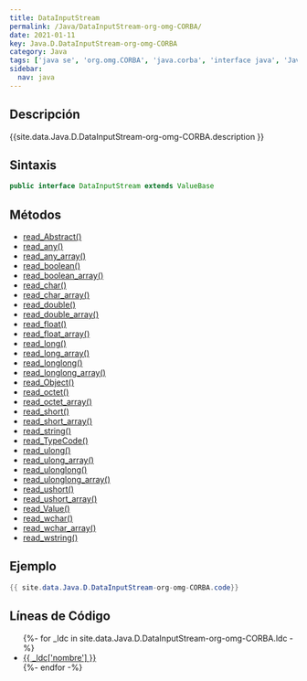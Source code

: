 ```yaml
---
title: DataInputStream
permalink: /Java/DataInputStream-org-omg-CORBA/
date: 2021-01-11
key: Java.D.DataInputStream-org-omg-CORBA
category: Java
tags: ['java se', 'org.omg.CORBA', 'java.corba', 'interface java', 'Java 1.0']
sidebar: 
  nav: java
---
```


## Descripción
{{site.data.Java.D.DataInputStream-org-omg-CORBA.description }}

## Sintaxis
~~~java
public interface DataInputStream extends ValueBase
~~~

## Métodos
* [read_Abstract()](/Java/DataInputStream-org-omg-CORBA/read_Abstract)
* [read_any()](/Java/DataInputStream-org-omg-CORBA/read_any)
* [read_any_array()](/Java/DataInputStream-org-omg-CORBA/read_any_array)
* [read_boolean()](/Java/DataInputStream-org-omg-CORBA/read_boolean)
* [read_boolean_array()](/Java/DataInputStream-org-omg-CORBA/read_boolean_array)
* [read_char()](/Java/DataInputStream-org-omg-CORBA/read_char)
* [read_char_array()](/Java/DataInputStream-org-omg-CORBA/read_char_array)
* [read_double()](/Java/DataInputStream-org-omg-CORBA/read_double)
* [read_double_array()](/Java/DataInputStream-org-omg-CORBA/read_double_array)
* [read_float()](/Java/DataInputStream-org-omg-CORBA/read_float)
* [read_float_array()](/Java/DataInputStream-org-omg-CORBA/read_float_array)
* [read_long()](/Java/DataInputStream-org-omg-CORBA/read_long)
* [read_long_array()](/Java/DataInputStream-org-omg-CORBA/read_long_array)
* [read_longlong()](/Java/DataInputStream-org-omg-CORBA/read_longlong)
* [read_longlong_array()](/Java/DataInputStream-org-omg-CORBA/read_longlong_array)
* [read_Object()](/Java/DataInputStream-org-omg-CORBA/read_Object)
* [read_octet()](/Java/DataInputStream-org-omg-CORBA/read_octet)
* [read_octet_array()](/Java/DataInputStream-org-omg-CORBA/read_octet_array)
* [read_short()](/Java/DataInputStream-org-omg-CORBA/read_short)
* [read_short_array()](/Java/DataInputStream-org-omg-CORBA/read_short_array)
* [read_string()](/Java/DataInputStream-org-omg-CORBA/read_string)
* [read_TypeCode()](/Java/DataInputStream-org-omg-CORBA/read_TypeCode)
* [read_ulong()](/Java/DataInputStream-org-omg-CORBA/read_ulong)
* [read_ulong_array()](/Java/DataInputStream-org-omg-CORBA/read_ulong_array)
* [read_ulonglong()](/Java/DataInputStream-org-omg-CORBA/read_ulonglong)
* [read_ulonglong_array()](/Java/DataInputStream-org-omg-CORBA/read_ulonglong_array)
* [read_ushort()](/Java/DataInputStream-org-omg-CORBA/read_ushort)
* [read_ushort_array()](/Java/DataInputStream-org-omg-CORBA/read_ushort_array)
* [read_Value()](/Java/DataInputStream-org-omg-CORBA/read_Value)
* [read_wchar()](/Java/DataInputStream-org-omg-CORBA/read_wchar)
* [read_wchar_array()](/Java/DataInputStream-org-omg-CORBA/read_wchar_array)
* [read_wstring()](/Java/DataInputStream-org-omg-CORBA/read_wstring)

## Ejemplo
~~~java
{{ site.data.Java.D.DataInputStream-org-omg-CORBA.code}}
~~~

## Líneas de Código
<ul>
{%- for _ldc in site.data.Java.D.DataInputStream-org-omg-CORBA.ldc -%}
   <li>
       <a href="{{_ldc['url'] }}">{{ _ldc['nombre'] }}</a>
   </li>
{%- endfor -%}
</ul>
